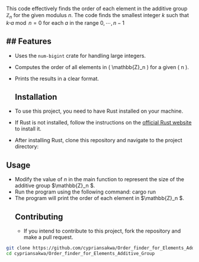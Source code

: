 This code effectively finds the order of each element in the additive group $\mathbb{Z}_n$ for the given modulus $n$.
The code finds the smallest integer $k$ such that $k\boldsymbol{\cdot}a\bmod n=0$ for each $a$ in the range $0,\cdots,n-1$
## ## Features
- Uses the `num-bigint` crate for handling large integers.
- Computes the order of all elements in \( \mathbb{Z}_n \) for a given \( n \).
- Prints the results in a clear format.

  ## Installation

- To use this project, you need to have Rust installed on your machine.
- If Rust is not installed, follow the instructions on the [official Rust website](https://www.rust-lang.org/tools/install) to install it.
- After installing Rust, clone this repository and navigate to the project directory:
## Usage
- Modify the value of $n$ in the main function to represent the size of the additive group $\mathbb{Z}_n $.
- Run the program using the following command: cargo run
- The program will print the order of each element in $\mathbb{Z}_n $.
  ## Contributing
  - If you intend to contribute to this project, fork the repository and make a pull request.

```bash
git clone https://github.com/cypriansakwa/Order_finder_for_Elements_Additive_Group.git
cd cypriansakwa/Order_finder_for_Elements_Additive_Group



